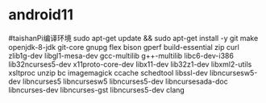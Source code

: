 # android11
#taishanPi编译环境
sudo apt-get update && sudo apt-get install -y git make openjdk-8-jdk git-core gnupg flex bison gperf build-essential zip curl zlib1g-dev libgl1-mesa-dev gcc-multilib g++-multilib libc6-dev-i386 lib32ncurses5-dev x11proto-core-dev libx11-dev lib32z1-dev libxml2-utils xsltproc unzip bc imagemagick ccache schedtool libssl-dev libncursesw5-dev libncurses5 libncursesw5 libncurses5-dev libncursesada-doc libncurses-dev libncurses-gst libncurses5-dev clang
